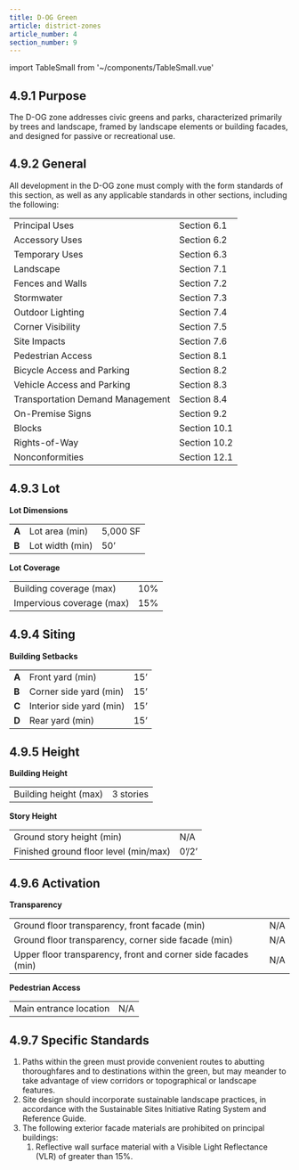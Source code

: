 ```yaml
---
title: D-OG Green
article: district-zones
article_number: 4
section_number: 9
---
```


import TableSmall from '~/components/TableSmall.vue'

## 4.9.1 Purpose

The D-OG zone addresses civic greens and parks, characterized primarily by trees and landscape, framed by landscape elements or building facades, and designed for passive or recreational use.

## 4.9.2 General

All development in the D-OG zone must comply with the form standards of this section, as well as any applicable standards in other sections, including the following:

<TableSmall>

|                                  |              |
| -------------------------------- | ------------ |
| Principal Uses                   | Section 6.1  |
| Accessory Uses                   | Section 6.2  |
| Temporary Uses                   | Section 6.3  |
| Landscape                        | Section 7.1  |
| Fences and Walls                 | Section 7.2  |
| Stormwater                       | Section 7.3  |
| Outdoor Lighting                 | Section 7.4  |
| Corner Visibility                | Section 7.5  |
| Site Impacts                     | Section 7.6  |
| Pedestrian Access                | Section 8.1  |
| Bicycle Access and Parking       | Section 8.2  |
| Vehicle Access and Parking       | Section 8.3  |
| Transportation Demand Management | Section 8.4  |
| On-Premise Signs                 | Section 9.2  |
| Blocks                           | Section 10.1 |
| Rights-of-Way                    | Section 10.2 |
| Nonconformities                  | Section 12.1 |

</TableSmall>

## 4.9.3 Lot

**Lot Dimensions**

<TableSmall>

|       |                 |          |
| ----- | --------------- | -------- |
| **A** | Lot area (min)  | 5,000 SF |
| **B** | Lot width (min) | 50’      |

</TableSmall>

**Lot Coverage**

<TableSmall>

|                           |     |
| ------------------------- | --- |
| Building coverage (max)   | 10% |
| Impervious coverage (max) | 15% |

</TableSmall>

## 4.9.4 Siting

**Building Setbacks**

<TableSmall>

|       |                          |     |
| ----- | ------------------------ | --- |
| **A** | Front yard (min)         | 15’ |
| **B** | Corner side yard (min)   | 15’ |
| **C** | Interior side yard (min) | 15’ |
| **D** | Rear yard (min)          | 15’ |

</TableSmall>

## 4.9.5 Height

**Building Height**

<TableSmall>

|                       |           |
| --------------------- | --------- |
| Building height (max) | 3 stories |

</TableSmall>

**Story Height**

<TableSmall>

|                                       |       |
| ------------------------------------- | ----- |
| Ground story height (min)             | N/A   |
| Finished ground floor level (min/max) | 0’/2’ |

</TableSmall>

## 4.9.6 Activation

**Transparency**

<TableSmall>

|                                                               |     |
| ------------------------------------------------------------- | --- |
| Ground floor transparency, front facade (min)                 | N/A |
| Ground floor transparency, corner side facade (min)           | N/A |
| Upper floor transparency, front and corner side facades (min) | N/A |

</TableSmall>

**Pedestrian Access**

<TableSmall>

|                        |     |
| ---------------------- | --- |
| Main entrance location | N/A |

</TableSmall>

## 4.9.7 Specific Standards

1. Paths within the green must provide convenient routes to abutting thoroughfares and to destinations within the green, but may meander to take advantage of view corridors or topographical or landscape features.
2. Site design should incorporate sustainable landscape practices, in accordance with the Sustainable Sites Initiative Rating System and Reference Guide.
3. The following exterior facade materials are prohibited on principal buildings:
   1. Reflective wall surface material with a Visible Light Reflectance (VLR) of greater than 15%.
